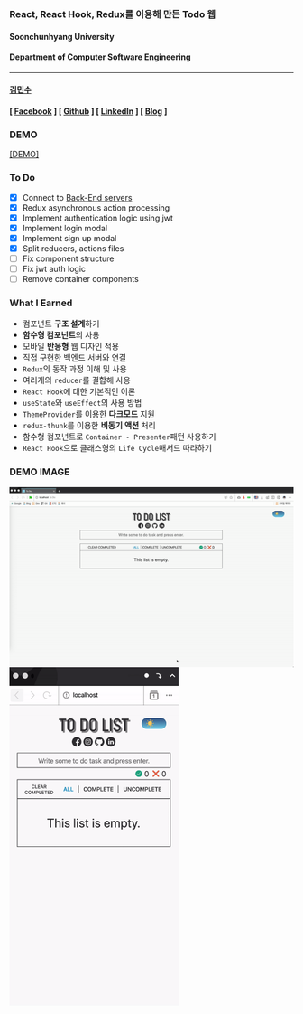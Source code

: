 ### React, React Hook, Redux를 이용해 만든 Todo 웹

#### Soonchunhyang University<br/>

#### Department of Computer Software Engineering

---

#### [김민수](https://github.com/alstn2468)

#### [ [Facebook](https://www.facebook.com/profile.php?id=100003769223078) ] [ [Github](https://github.com/alstn2468) ] [ [LinkedIn](https://www.linkedin.com/in/minsu-kim-336289160/) ] [ [Blog](https://alstn2468.github.io/) ]<br/>

### DEMO

[[DEMO]](https://alstn2468.github.io/Redux_ToDo_Web/)

### To Do

-   [x] Connect to [Back-End servers](https://github.com/alstn2468/Redux_ToDo_Web_Backend)
-   [x] Redux asynchronous action processing
-   [x] Implement authentication logic using jwt
-   [x] Implement login modal
-   [x] Implement sign up modal
-   [x] Split reducers, actions files
-   [ ] Fix component structure
-   [ ] Fix jwt auth logic
-   [ ] Remove container components

### What I Earned

-   컴포넌트 **구조 설계**하기
-   **함수형 컴포넌트**의 사용
-   모바일 **반응형** 웹 디자인 적용
-   직접 구현한 백엔드 서버와 연결
-   `Redux`의 동작 과정 이해 및 사용
-   여러개의 `reducer`를 결합해 사용
-   `React Hook`에 대한 기본적인 이론
-   `useState`와 `useEffect`의 사용 방법
-   `ThemeProvider`를 이용한 **다크모드** 지원
-   `redux-thunk`를 이용한 **비동기 액션** 처리
-   함수형 컴포넌트로 `Container - Presenter`패턴 사용하기
-   `React Hook`으로 클래스형의 `Life Cycle`매서드 따라하기

### DEMO IMAGE

<img align="left" src="/DEMO/todo_pc.gif" width="600" height="auto" alt="PC DARK MODE DEMO"><br>
<img align="left" src="/DEMO/todo_mobile.gif" width="300" height="auto" alt="MOBILE WHITE MODE DEMO"><br>
